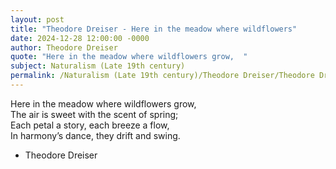 ```yaml
---
layout: post
title: "Theodore Dreiser - Here in the meadow where wildflowers"
date: 2024-12-28 12:00:00 -0000
author: Theodore Dreiser
quote: "Here in the meadow where wildflowers grow,  "
subject: Naturalism (Late 19th century)
permalink: /Naturalism (Late 19th century)/Theodore Dreiser/Theodore Dreiser - Here in the meadow where wildflowers
---
```


Here in the meadow where wildflowers grow,  
The air is sweet with the scent of spring;  
Each petal a story, each breeze a flow,  
In harmony’s dance, they drift and swing.

- Theodore Dreiser
